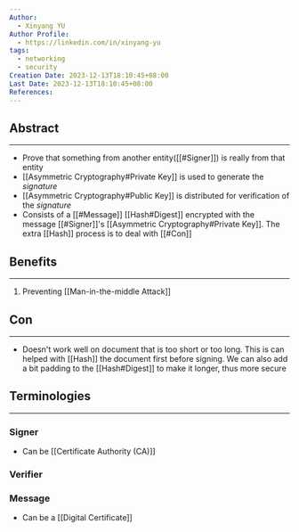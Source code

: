 ```yaml
---
Author:
  - Xinyang YU
Author Profile:
  - https://linkedin.com/in/xinyang-yu
tags:
  - networking
  - security
Creation Date: 2023-12-13T18:10:45+08:00
Last Date: 2023-12-13T18:10:45+08:00
References:
---
```

## Abstract
---
- Prove that something from another entity([[#Signer]]) is really from that entity
- [[Asymmetric Cryptography#Private Key]] is used to generate the *signature*
- [[Asymmetric Cryptography#Public Key]] is distributed for verification of the *signature*
- Consists of a [[#Message]] [[Hash#Digest]] encrypted with the message [[#Signer]]'s [[Asymmetric Cryptography#Private Key]]. The extra [[Hash]] process is to deal with [[#Con]]

## Benefits
---
1. Preventing [[Man-in-the-middle Attack]]

## Con
---
- Doesn't work well on document that is too short or too long. This is can helped with [[Hash]] the document first before signing. We can also add a bit padding to the [[Hash#Digest]] to make it longer, thus more secure
## Terminologies 
---
### Signer
- Can be [[Certificate Authority (CA)]]

### Verifier

### Message
- Can be a [[Digital Certificate]]